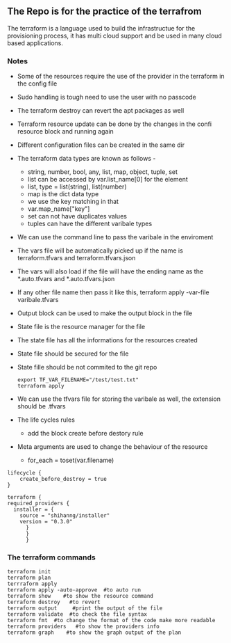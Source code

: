 ## The Repo is for the practice of the terrafrom 

The terraform is a language used to build the infrastructue for the provisioning process, it has multi cloud support and be used in many cloud based applications. 


### Notes
- Some of the resources require the use of the provider in the terraform in the config file
- Sudo handling is tough need to use the user with no passcode
- The terraform destroy can revert the apt packages as well
- Terraform resource update can be done by the changes in the confi resource block and running again
- Different configuration files can be created in the same dir
- The terraform data types are known as follows - 
  - string, number, bool, any, list, map, object, tuple, set
  - list can be accessed by var.list_name[0] for the element
  - list, type = list(string), list(number)
  - map is the dict data type 
  - we use the key matching in that 
  - var.map_name["key"]
  - set can not have duplicates values
  - tuples can have the different varibale types
- We can use the command line to pass the varibale in the enviroment
- The vars file will be automatically picked up if the name is terraform.tfvars and terraform.tfvars.json
- The vars will also load if the file will have the ending name as the *.auto.tfvars and *.auto.tfvars.json
- If any other file name then pass it like this, terraform apply -var-file varibale.tfvars 
- Output block can be used to make the output block in the file
- State file is the resource manager for the file 
- The state file has all the informations for the resources created
- State file should be secured for the file
- State fille should be not commited to the git repo
  
  ```
  export TF_VAR_FILENAME="/test/test.txt"
  terraform apply
  ```
- We can use the tfvars file for storing the varibale as well, the extension should be .tfvars
- The life cycles rules
  - add the block create before destory rule 
- Meta arguments are used to change the behaviour of the resource
  - for_each = toset(var.filename)

```
lifecycle {
    create_before_destroy = true
}

```
  

  ```
  terraform {
  required_providers {
    installer = {
      source = "shihanng/installer"
      version = "0.3.0"
        }
        }
        }
  ```

### The terraform commands


```
terraform init
terraform plan
terrraform apply
terraform apply -auto-approve  #to auto run
terraform show    #to show the resource command 
terraform destroy   #to revert
terraform output     #print the output of the file
terraform validate  #to check the file syntax
terraform fmt  #to change the format of the code make more readable
terraform providers   #to show the providers info
terraform graph    #to show the graph output of the plan

```